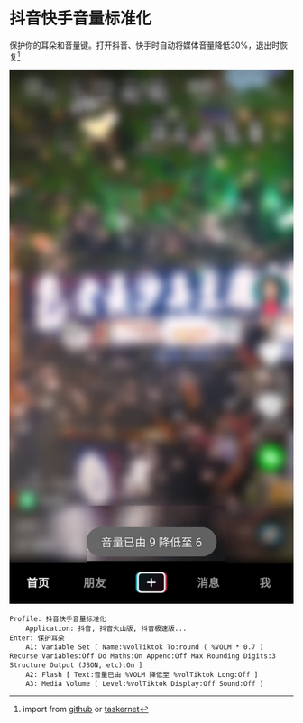 [^1]: import from [github](https://github.com/feeshy/tasker-shares/raw/master/tiktok-normalizer/tiktok-normalizer.prf.xml) or [taskernet](https://taskernet.com/shares/?user=AS35m8kd%2B%2B8TCtuKD5vi%2BgxDuL5p9VAa8vrSP6viIGO6nBMQGv6ntB%2BfsCHAjiN7MZx1YA%3D%3D&id=Profile%3A%E6%8A%96%E9%9F%B3%E5%BF%AB%E6%89%8B%E9%9F%B3%E9%87%8F%E6%A0%87%E5%87%86%E5%8C%96)

# 抖音快手音量标准化

保护你的耳朵和音量键。打开抖音、快手时自动将媒体音量降低30%，退出时恢复[^1]

![](Screenshot_20210713-102207.jpg)

```
Profile: 抖音快手音量标准化
	Application: 抖音, 抖音火山版, 抖音极速版...
Enter: 保护耳朵
	A1: Variable Set [ Name:%volTiktok To:round ( %VOLM * 0.7 ) Recurse Variables:Off Do Maths:On Append:Off Max Rounding Digits:3 Structure Output (JSON, etc):On ] 
	A2: Flash [ Text:音量已由 %VOLM 降低至 %volTiktok Long:Off ] 
	A3: Media Volume [ Level:%volTiktok Display:Off Sound:Off ] 
```
